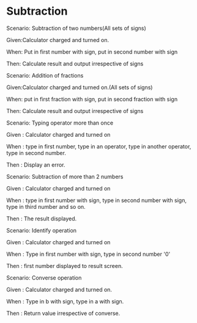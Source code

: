 # Subtraction

Scenario: Subtraction of two numbers(All sets of signs)

Given:Calculator charged and turned on.

When: Put in first number with sign, put in second number with sign

Then: Calculate result and output irrespective of signs

Scenario: Addition of fractions

Given:Calculator charged and turned on.(All sets of signs)

When: put in first fraction with sign, put in second fraction with sign

Then: Calculate result and output irrespective of signs

Scenario: Typing operator more than once

Given : Calculator charged and turned on

When : type in first number, type in an operator, type in another
operator, type in second number.

Then : Display an error.

Scenario: Subtraction of more than 2 numbers

Given : Calculator charged and turned on

When : type in first number with sign, type in second number with
sign, type in third number and so on.

Then : The result displayed.

Scenario: Identify operation

Given : Calculator charged and turned on

When : Type in first number with sign, type in second number '0'

Then : first number displayed to result screen.

Scenario: Converse operation

Given : Calculator charged and turned on.

When : Type in b with sign, type in a with sign.

Then : Return value irrespective of converse.
